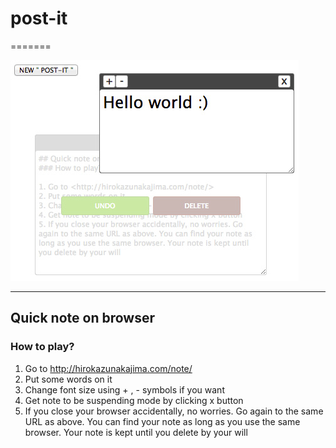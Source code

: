 # post-it
=======

![image](screenshot.jpg)
***
## Quick note on browser 
### How to play?
1. Go to <http://hirokazunakajima.com/note/>
2. Put some words on it
3. Change font size using + , - symbols if you want
4. Get note to be suspending mode by clicking x button
5. If you close your browser accidentally, no worries. Go again to the same URL as above. You can find your note as long as you use the same browser. Your note is kept until you delete by your will
